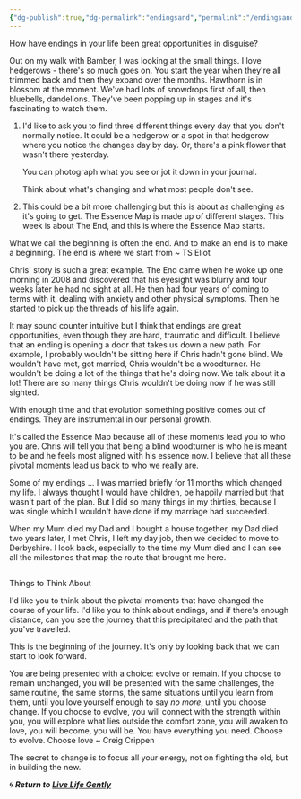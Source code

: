 ```yaml
---
{"dg-publish":true,"dg-permalink":"endingsand","permalink":"/endingsand/","dgHomeLink":true,"dgPassFrontmatter":false}
---
```



How have endings in your life been great opportunities in disguise? 

Out on my walk with Bamber, I was looking at the small things. I love hedgerows - there's so much goes on. You start the year when they're all trimmed back and then they expand over the months. Hawthorn is in blossom at the moment. We've had lots of snowdrops first of all, then bluebells, dandelions. They've been popping up in stages and it's fascinating to watch them.

1.  I'd like to ask you to find three different things every day that you don't normally notice. It could be a hedgerow or a spot in that hedgerow where you notice the changes day by day. Or, there's a pink flower that wasn't there yesterday.
    
    You can photograph what you see or jot it down in your journal.
    
    Think about what's changing and what most people don't see.
    
2.  This could be a bit more challenging but this is about as challenging as it's going to get. The Essence Map is made up of different stages. This week is about The End, and this is where the Essence Map starts.
    

What we call the beginning is often the end. And to make an end is to make a beginning. The end is where we start from ~ TS Eliot

Chris' story is such a great example. The End came when he woke up one morning in 2008 and discovered that his eyesight was blurry and four weeks later he had no sight at all. He then had four years of coming to terms with it, dealing with anxiety and other physical symptoms. Then he started to pick up the threads of his life again.

It may sound counter intuitive but I think that endings are great opportunities, even though they are hard, traumatic and difficult. I believe that an ending is opening a door that takes us down a new path. For example, I probably wouldn't be sitting here if Chris hadn't gone blind. We wouldn't have met, got married, Chris wouldn't be a woodturner. He wouldn't be doing a lot of the things that he's doing now. We talk about it a lot! There are so many things Chris wouldn't be doing now if he was still sighted.

With enough time and that evolution something positive comes out of endings. They are instrumental in our personal growth.

It's called the Essence Map because all of these moments lead you to who you are. Chris will tell you that being a blind woodturner is who he is meant to be and he feels most aligned with his essence now. I believe that all these pivotal moments lead us back to who we really are.

Some of my endings ... I was married briefly for 11 months which changed my life. I always thought I would have children, be happily married but that wasn't part of the plan. But I did so many things in my thirties, because I was single which I wouldn't have done if my marriage had succeeded.

When my Mum died my Dad and I bought a house together, my Dad died two years later, I met Chris, I left my day job, then we decided to move to Derbyshire. I look back, especially to the time my Mum died and I can see all the milestones that map the route that brought me here.

## 

Things to Think About

I'd like you to think about the pivotal moments that have changed the course of your life. I'd like you to think about endings, and if there's enough distance, can you see the journey that this precipitated and the path that you've travelled.

This is the beginning of the journey. It's only by looking back that we can start to look forward.

You are being presented with a choice: evolve or remain. If you choose to remain unchanged, you will be presented with the same challenges, the same routine, the same storms, the same situations until you learn from them, until you love yourself enough to say _no more_, until you choose change. If you choose to evolve, you will connect with the strength within you, you will explore what lies outside the comfort zone, you will awaken to love, you will become, you will be. You have everything you need. Choose to evolve. Choose love ~ Creig Crippen

The secret to change is to focus all your energy, not on fighting the old, but in building the new.

🌀 ***Return to [Live Life Gently](https://livelifegently.co.uk/)***